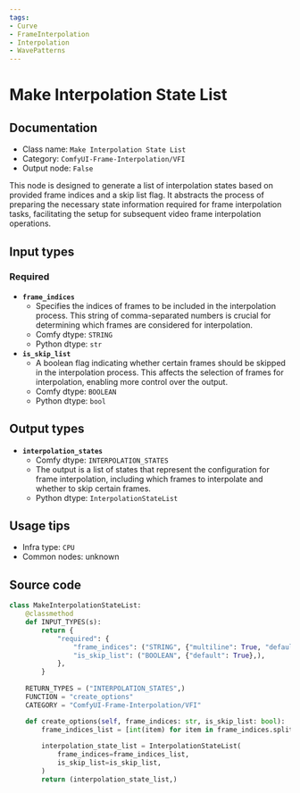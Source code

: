 ```yaml
---
tags:
- Curve
- FrameInterpolation
- Interpolation
- WavePatterns
---
```


# Make Interpolation State List
## Documentation
- Class name: `Make Interpolation State List`
- Category: `ComfyUI-Frame-Interpolation/VFI`
- Output node: `False`

This node is designed to generate a list of interpolation states based on provided frame indices and a skip list flag. It abstracts the process of preparing the necessary state information required for frame interpolation tasks, facilitating the setup for subsequent video frame interpolation operations.
## Input types
### Required
- **`frame_indices`**
    - Specifies the indices of frames to be included in the interpolation process. This string of comma-separated numbers is crucial for determining which frames are considered for interpolation.
    - Comfy dtype: `STRING`
    - Python dtype: `str`
- **`is_skip_list`**
    - A boolean flag indicating whether certain frames should be skipped in the interpolation process. This affects the selection of frames for interpolation, enabling more control over the output.
    - Comfy dtype: `BOOLEAN`
    - Python dtype: `bool`
## Output types
- **`interpolation_states`**
    - Comfy dtype: `INTERPOLATION_STATES`
    - The output is a list of states that represent the configuration for frame interpolation, including which frames to interpolate and whether to skip certain frames.
    - Python dtype: `InterpolationStateList`
## Usage tips
- Infra type: `CPU`
- Common nodes: unknown


## Source code
```python
class MakeInterpolationStateList:
    @classmethod
    def INPUT_TYPES(s):
        return {
            "required": {
                "frame_indices": ("STRING", {"multiline": True, "default": "1,2,3"}),
                "is_skip_list": ("BOOLEAN", {"default": True},),
            },
        }
    
    RETURN_TYPES = ("INTERPOLATION_STATES",)
    FUNCTION = "create_options"
    CATEGORY = "ComfyUI-Frame-Interpolation/VFI"    

    def create_options(self, frame_indices: str, is_skip_list: bool):
        frame_indices_list = [int(item) for item in frame_indices.split(',')]
        
        interpolation_state_list = InterpolationStateList(
            frame_indices=frame_indices_list,
            is_skip_list=is_skip_list,
        )
        return (interpolation_state_list,)

```
